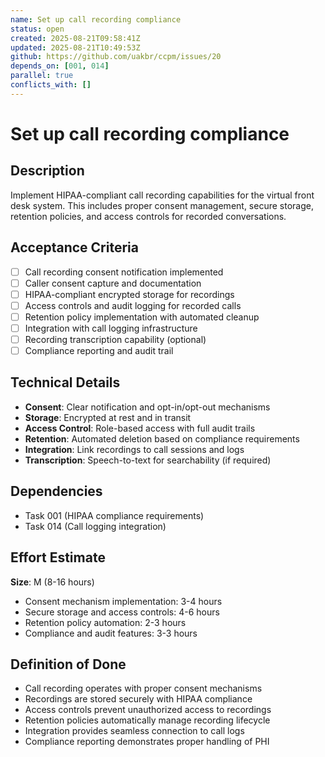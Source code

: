 ```yaml
---
name: Set up call recording compliance
status: open
created: 2025-08-21T09:58:41Z
updated: 2025-08-21T10:49:53Z
github: https://github.com/uakbr/ccpm/issues/20
depends_on: [001, 014]
parallel: true
conflicts_with: []
---
```


# Set up call recording compliance

## Description
Implement HIPAA-compliant call recording capabilities for the virtual front desk system. This includes proper consent management, secure storage, retention policies, and access controls for recorded conversations.

## Acceptance Criteria
- [ ] Call recording consent notification implemented
- [ ] Caller consent capture and documentation
- [ ] HIPAA-compliant encrypted storage for recordings
- [ ] Access controls and audit logging for recorded calls
- [ ] Retention policy implementation with automated cleanup
- [ ] Integration with call logging infrastructure
- [ ] Recording transcription capability (optional)
- [ ] Compliance reporting and audit trail

## Technical Details
- **Consent**: Clear notification and opt-in/opt-out mechanisms
- **Storage**: Encrypted at rest and in transit
- **Access Control**: Role-based access with full audit trails
- **Retention**: Automated deletion based on compliance requirements
- **Integration**: Link recordings to call sessions and logs
- **Transcription**: Speech-to-text for searchability (if required)

## Dependencies
- Task 001 (HIPAA compliance requirements)
- Task 014 (Call logging integration)

## Effort Estimate
**Size**: M (8-16 hours)
- Consent mechanism implementation: 3-4 hours
- Secure storage and access controls: 4-6 hours
- Retention policy automation: 2-3 hours
- Compliance and audit features: 3-3 hours

## Definition of Done
- Call recording operates with proper consent mechanisms
- Recordings are stored securely with HIPAA compliance
- Access controls prevent unauthorized access to recordings
- Retention policies automatically manage recording lifecycle
- Integration provides seamless connection to call logs
- Compliance reporting demonstrates proper handling of PHI

